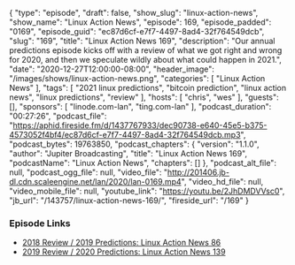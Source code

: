 {
  "type": "episode",
  "draft": false,
  "show_slug": "linux-action-news",
  "show_name": "Linux Action News",
  "episode": 169,
  "episode_padded": "0169",
  "episode_guid": "ec87d6cf-e7f7-4497-8ad4-32f764549dcb",
  "slug": "169",
  "title": "Linux Action News 169",
  "description": "Our annual predictions episode kicks off with a review of what we got right and wrong for 2020, and then we speculate wildly about what could happen in 2021.",
  "date": "2020-12-27T12:00:00-08:00",
  "header_image": "/images/shows/linux-action-news.png",
  "categories": [
    "Linux Action News"
  ],
  "tags": [
    "2021 linux predictions",
    "bitcoin prediction",
    "linux action news",
    "linux predictions",
    "review"
  ],
  "hosts": [
    "chris",
    "wes"
  ],
  "guests": [],
  "sponsors": [
    "linode.com-lan",
    "ting.com-lan"
  ],
  "podcast_duration": "00:27:26",
  "podcast_file": "https://aphid.fireside.fm/d/1437767933/dec90738-e640-45e5-b375-4573052f4bf4/ec87d6cf-e7f7-4497-8ad4-32f764549dcb.mp3",
  "podcast_bytes": 19763850,
  "podcast_chapters": {
    "version": "1.1.0",
    "author": "Jupiter Broadcasting",
    "title": "Linux Action News 169",
    "podcastName": "Linux Action News",
    "chapters": []
  },
  "podcast_alt_file": null,
  "podcast_ogg_file": null,
  "video_file": "http://201406.jb-dl.cdn.scaleengine.net/lan/2020/lan-0169.mp4",
  "video_hd_file": null,
  "video_mobile_file": null,
  "youtube_link": "https://youtu.be/2JhDMDVVsc0",
  "jb_url": "/143757/linux-action-news-169/",
  "fireside_url": "/169"
}


### Episode Links

  * [2018 Review / 2019 Predictions: Linux Action News 86](https://linuxactionnews.com/86 "2018 Review / 2019 Predictions: Linux Action News 86")
  * [2019 Review / 2020 Predictions: Linux Action News 139](https://linuxactionnews.com/139 "2019 Review / 2020 Predictions: Linux Action News 139")


